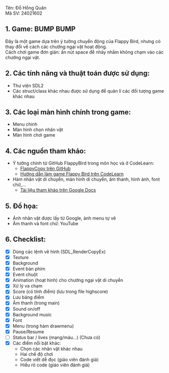 Tên: Đỗ Hồng Quân  
Mã SV: 24021602  

## 1. Game: BUMP BUMP  
Đây là một game dựa trên ý tưởng chuyển động của Flappy Bird, nhưng có thay đổi về cách các chướng ngại vật hoạt động.  
Cách chơi game đơn giản: ấn nút space để nhảy nhằm không chạm vào các chướng ngại vật.  

## 2. Các tính năng và thuật toán được sử dụng:  
- Thư viện SDL2  
- Các struct/class khác nhau được sử dụng để quản lí các đối tượng game khác nhau  

## 3. Các loại màn hình chính trong game:  
- Menu chính  
- Màn hình chọn nhân vật  
- Màn hình chơi game  

## 4. Các nguồn tham khảo:  
- Ý tưởng chính từ GitHub FlappyBird trong môn học và ở CodeLearn:  
  - [FlappyCopy trên GitHub](https://github.com/chauttm/flappyCopy/blob/main/level.cpp)  
  - [Hướng dẫn làm game Flappy Bird trên CodeLearn](https://codelearn.io/sharing/lam-game-flappy-bird-voi-pygame)  
- Hàm nhân vật di chuyển, màn hình di chuyển, âm thanh, hình ảnh, font chữ,...  
  - [Tài liệu tham khảo trên Google Docs](https://docs.google.com/document/d/1FZ3jTqHxtyZznNWiJmmve0zYu_aSIuQLP2OScmdehQ/edit?tab=t.0#heading=h.g69r5ua9lzeh)  

## 5. Đồ họa:  
- Ảnh nhân vật được lấy từ Google, ảnh menu tự vẽ  
- Âm thanh và font chữ: YouTube  

## 6. Checklist:  
- [x] Dùng các lệnh vẽ hình (SDL_RenderCopyEx)  
- [x] Texture  
- [x] Background  
- [x] Event bàn phím  
- [x] Event chuột  
- [x] Animation (hoạt hình) cho chướng ngại vật di chuyển  
- [x] Xử lý va chạm  
- [x] Score (có tính điểm) (lưu trong file highscore)  
- [x] Lưu bảng điểm  
- [x] Âm thanh (trong main)  
- [x] Sound on/off  
- [x] Background music  
- [x] Font  
- [x] Menu (trong hàm drawmenu)  
- [x] Pause/Resume  
- [ ] Status bar / lives (mạng/máu...) (Chưa có)  
- [x] Các điểm nổi bật khác:  
  - Chọn các nhân vật khác nhau  
  - Hai chế độ chơi  
  - Code viết dễ đọc (giáo viên đánh giá)  
  - Hiểu rõ code (giáo viên đánh giá)  
